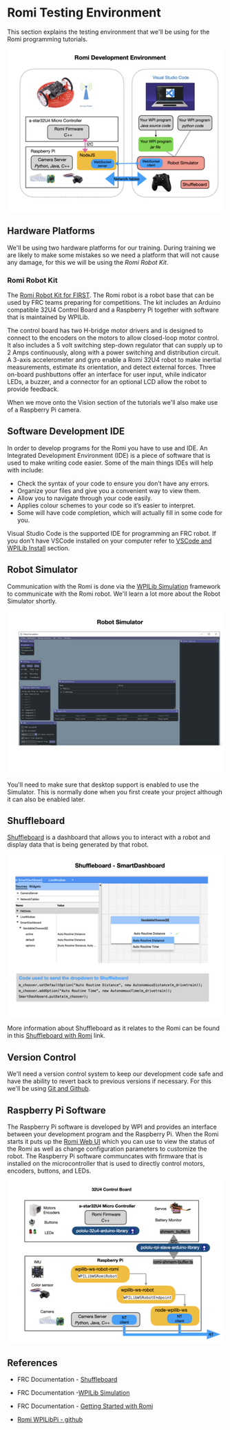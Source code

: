 # Romi Testing Environment
This section explains the testing environment that we'll be using for the Romi programming tutorials.

![Development Environment](../../images/Romi/Romi.002.jpeg)

## Hardware Platforms
We'll be using two hardware platforms for our training.  During training we are likely to make some mistakes so we need a platform that will not cause any damage, for this we will be using the *Romi Robot Kit*.  

<!-- After testing things out on the Romi we'll move to the RoboRIO robot that is very similar to the one used in competition. -->

### Romi Robot Kit
The [Romi Robot Kit for FIRST](https://www.pololu.com/product/4022).  The Romi robot is a robot base that can be used by FRC teams preparing for competitions. The kit includes an Arduino compatible 32U4 Control Board and a Raspberry Pi together with software that is maintained by WPILib.

The control board has two H-bridge motor drivers and is designed to connect to the encoders on the motors to allow closed-loop motor control. It also includes a 5 volt switching step-down regulator that can supply up to 2 Amps continuously, along with a power switching and distribution circuit. A 3-axis accelerometer and gyro enable a Romi 32U4 robot to make inertial measurements, estimate its orientation, and detect external forces. Three on-board pushbuttons offer an interface for user input, while indicator LEDs, a buzzer, and a connector for an optional LCD allow the robot to provide feedback.

When we move onto the Vision section of the tutorials we'll also make use of a Raspberry Pi camera.

<!-- ### RoboRIO Robot
The RobiRIO robot is very similar to that used in competition. -->

## Software Development IDE

In order to develop programs for the Romi you have to use and IDE. An Integrated Development Environment (IDE) is a piece of software that is used to make writing code easier. Some of the main things IDEs will help with include: 

- Check the syntax of your code to ensure you don’t have any errors.
- Organize your files and give you a convenient way to view them.
- Allow you to navigate through your code easily.
- Applies colour schemes to your code so it’s easier to interpret.
- Some will have code completion, which will actually fill in some code for you. 

Visual Studio Code is the supported IDE for programming an FRC robot. If you don't have VSCode installed on your computer refer to [VSCode and WPILib Install](../../SoftwareInstall/vscodeSoftware.md) section.

## Robot Simulator
 Communication with the Romi is done via the [WPILib Simulation](https://docs.wpilib.org/en/latest/docs/software/wpilib-tools/robot-simulation/index.html) framework to communicate with the Romi robot.  We'll learn a lot more about the Robot Simulator shortly.

![Simulator](../../images/Romi/Romi.008.jpeg)

You'll need to make sure that desktop support is enabled to use the Simulator.  This is normally done when you first create your project although it can also be enabled later.

## Shuffleboard
[Shuffleboard](https://docs.wpilib.org/en/stable/docs/software/wpilib-tools/shuffleboard/index.html) is a dashboard that allows you to interact with a robot and display data that is being generated by that robot.

![Shuffleboard](../../images/Romi/Romi.009.jpeg)

More information about Shuffleboard as it relates to the Romi can be found in this [Shuffleboard with Romi](../../Tools/shuffleboard.md) link.

## Version Control
We'll need a version control system to keep our development code safe and have the ability to revert back to previous versions if necessary. For this we'll be using [Git and Github](../../Tools/git.md).

## Raspberry Pi Software
The Raspberry Pi software is developed by WPI and provides an interface between your development program and the Raspberry Pi. When the Romi starts it puts up the [Romi Web UI](https://docs.wpilib.org/en/stable/docs/romi-robot/web-ui.html) which you can use to view the status of the Romi as well as change configuration parameters to customize the robot. The Raspberry Pi software communcates with firmware that is installed on the microcontroller that is used to directly control motors, encoders, buttons, and LEDs.

![Development Environment](../../images/Romi/Romi.003.jpeg)

## References
- FRC Documentation - [Shuffleboard](https://docs.wpilib.org/en/stable/docs/software/wpilib-tools/shuffleboard/index.html)

- FRC Documentation -[WPILib Simulation](https://docs.wpilib.org/en/latest/docs/software/wpilib-tools/robot-simulation/index.html) 

- FRC Documentation - [Getting Started with Romi](https://docs.wpilib.org/en/stable/docs/romi-robot/index.html)

- [Romi WPILibPi - github](https://github.com/wpilibsuite/WPILibPi/releases)


<!-- <h3><span style="float:left">
<a href="romi">Home</a></span>
<h3>
<span style="float:right">
<a href="romiExample">Next</a></span></h3> -->